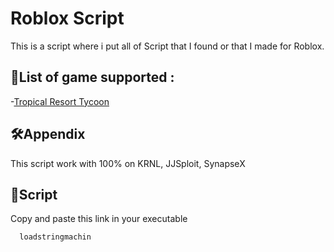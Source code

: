 


# Roblox Script

This is a script where i put all of Script that I found or that I made for Roblox. 




## 🚀List of game supported :

-[Tropical Resort Tycoon](https://www.roblox.com/games/5534174456/Tropical-Resort-Tycoon)
## 🛠Appendix

This script work with 100% on KRNL, JJSploit, SynapseX

## 🔗Script

Copy and paste this link in your executable

```bash
  loadstringmachin
```
